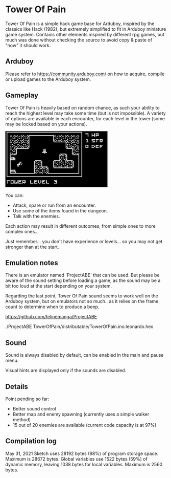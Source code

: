 # Tower Of Pain

Tower Of Pain is a simple hack game base for Arduboy, inspired by the classics like Hack (1982), but extremely simplified to fit in Arduboy miniature game system. Contains other elements inspired by different rpg games, but much was done without checking the source to avoid copy & paste of "how" it should work.

## Arduboy

Please refer to https://community.arduboy.com/ on how to acquire, compile or upload games to the Arduboy system.

## Gameplay

Tower Of Pain is heavily based on random chance, as such your ability to reach the highest level may take some time (but is not impossible). A variety of options are available in each encounter, for each level in the tower (some may be locked based on your actions).

![Alt Text](https://github.com/franalvarez21/TowerOfPain/blob/main/TowerOfPain/images/demo.gif)

You can:
- Attack, spare or run from an encounter.
- Use some of the items found in the dungeon.
- Talk with the enemies.

Each action may result in different outcomes, from simple ones to more complex ones...

Just remember... you don't have experience or levels... so you may not get stronger than at the start.

## Emulation notes

There is an emulator named 'ProjectABE' that can be used. But please be aware of the sound setting before loading a game, as the sound may be a bit too loud at the start depending on your system.

Regarding the last point, Tower Of Pain sound seems to work well on the Arduboy system, but on emulators not so much.. as it relies on the frame count to determine when to produce a beep.

https://github.com/felipemanga/ProjectABE

./ProjectABE TowerOfPain/distributable/TowerOfPain.ino.leonardo.hex

## Sound

Sound is always disabled by default, can be enabled in the main and pause menu.

Visual hints are displayed only if the sounds are disabled.

## Details

Point pending so far:
- Better sound control
- Better map and enemy spawning (currently uses a simple walker method)
- 15 out of 20 enemies are available (current code capacity is at 97%)

## Compilation log

May 31, 2021
Sketch uses 28192 bytes (98%) of program storage space. Maximum is 28672 bytes.
Global variables use 1522 bytes (59%) of dynamic memory, leaving 1038 bytes for local variables. Maximum is 2560 bytes.
